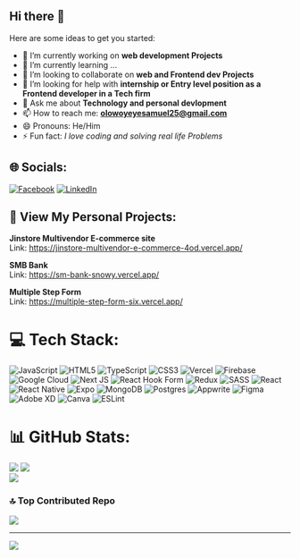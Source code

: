 ## Hi there 👋


Here are some ideas to get you started:

- 🔭 I’m currently working on **web development Projects**
- 🌱 I’m currently learning ...
- 👯 I’m looking to collaborate on **web and Frontend dev Projects**
- 🤔 I’m looking for help with **internship or Entry level position as a Frontend developer in a Tech firm**
- 💬 Ask me about **Technology and personal devlopment**
- 📫 How to reach me: **olowoyeyesamuel25@gmail.com**
- 😄 Pronouns: He/Him
- ⚡ Fun fact: *I love coding and solving real life Problems*


## 🌐 Socials:
[![Facebook](https://img.shields.io/badge/Facebook-%231877F2.svg?logo=Facebook&logoColor=white)](https://facebook.com/Samtech) [![LinkedIn](https://img.shields.io/badge/LinkedIn-%230077B5.svg?logo=linkedin&logoColor=white)](https://linkedin.com/in/https://www.linkedin.com/in/sammy-olowoyeye-485b532a7/) 

## 💼  View My Personal Projects:
**Jinstore Multivendor E-commerce site** <br/>
Link: https://jinstore-multivendor-e-commerce-4od.vercel.app/ <br/>

**SMB Bank**<br/>
Link: https://sm-bank-snowy.vercel.app/

**Multiple Step Form**<br/>
Link: https://multiple-step-form-six.vercel.app/


# 💻 Tech Stack:
![JavaScript](https://img.shields.io/badge/javascript-%23323330.svg?style=for-the-badge&logo=javascript&logoColor=%23F7DF1E) ![HTML5](https://img.shields.io/badge/html5-%23E34F26.svg?style=for-the-badge&logo=html5&logoColor=white) ![TypeScript](https://img.shields.io/badge/typescript-%23007ACC.svg?style=for-the-badge&logo=typescript&logoColor=white) ![CSS3](https://img.shields.io/badge/css3-%231572B6.svg?style=for-the-badge&logo=css3&logoColor=white) ![Vercel](https://img.shields.io/badge/vercel-%23000000.svg?style=for-the-badge&logo=vercel&logoColor=white) ![Firebase](https://img.shields.io/badge/firebase-%23039BE5.svg?style=for-the-badge&logo=firebase) ![Google Cloud](https://img.shields.io/badge/GoogleCloud-%234285F4.svg?style=for-the-badge&logo=google-cloud&logoColor=white) ![Next JS](https://img.shields.io/badge/Next-black?style=for-the-badge&logo=next.js&logoColor=white) ![React Hook Form](https://img.shields.io/badge/React%20Hook%20Form-%23EC5990.svg?style=for-the-badge&logo=reacthookform&logoColor=white) ![Redux](https://img.shields.io/badge/redux-%23593d88.svg?style=for-the-badge&logo=redux&logoColor=white) ![SASS](https://img.shields.io/badge/SASS-hotpink.svg?style=for-the-badge&logo=SASS&logoColor=white) ![React](https://img.shields.io/badge/react-%2320232a.svg?style=for-the-badge&logo=react&logoColor=%2361DAFB) ![React Native](https://img.shields.io/badge/react_native-%2320232a.svg?style=for-the-badge&logo=react&logoColor=%2361DAFB) ![Expo](https://img.shields.io/badge/expo-1C1E24?style=for-the-badge&logo=expo&logoColor=#D04A37) ![MongoDB](https://img.shields.io/badge/MongoDB-%234ea94b.svg?style=for-the-badge&logo=mongodb&logoColor=white) ![Postgres](https://img.shields.io/badge/postgres-%23316192.svg?style=for-the-badge&logo=postgresql&logoColor=white) ![Appwrite](https://img.shields.io/badge/Appwrite-%23FD366E.svg?style=for-the-badge&logo=appwrite&logoColor=white) ![Figma](https://img.shields.io/badge/figma-%23F24E1E.svg?style=for-the-badge&logo=figma&logoColor=white) ![Adobe XD](https://img.shields.io/badge/Adobe%20XD-470137?style=for-the-badge&logo=Adobe%20XD&logoColor=#FF61F6) ![Canva](https://img.shields.io/badge/Canva-%2300C4CC.svg?style=for-the-badge&logo=Canva&logoColor=white) ![ESLint](https://img.shields.io/badge/ESLint-4B3263?style=for-the-badge&logo=eslint&logoColor=white)
# 📊 GitHub Stats:
![](https://github-readme-stats.vercel.app/api?username=Samuel-olowoyeye&theme=swift&hide_border=false&include_all_commits=true&count_private=false)
![](https://nirzak-streak-stats.vercel.app/?user=Samuel-olowoyeye&theme=swift&hide_border=false)<br/>
![](https://github-readme-stats.vercel.app/api/top-langs/?username=Samuel-olowoyeye&theme=swift&hide_border=false&include_all_commits=true&count_private=false&layout=compact)

### 🔝 Top Contributed Repo
![](https://github-contributor-stats.vercel.app/api?username=Samuel-olowoyeye&limit=5&theme=dark&combine_all_yearly_contributions=true)

---
[![](https://visitcount.itsvg.in/api?id=Samuel-olowoyeye&icon=0&color=0)](https://visitcount.itsvg.in)

<!-- Proudly created with GPRM ( https://gprm.itsvg.in ) -->
